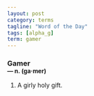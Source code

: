 ```yaml
---
layout: post
category: terms
tagline: "Word of the Day"
tags: [alpha_g]
term: gamer
---
```


<h3>Gamer<br/> <small>&mdash; n. (ga<span>&middot;</span>mer)</small></h3>
<p><ol><li>A girly holy gift.</li>
</ol></p>

